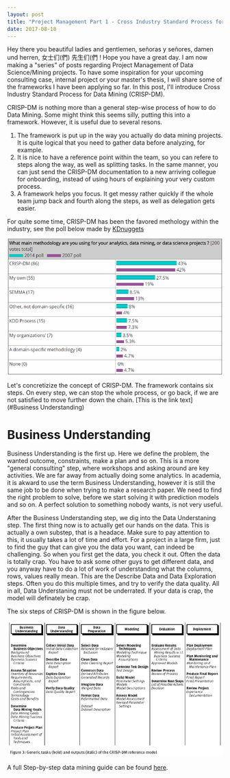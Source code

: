 ```yaml
---
layout: post
title: "Project Management Part 1 - Cross Industry Standard Process for Data Mining"
date: 2017-08-18
---
```


Hey there you beautiful ladies and gentlemen, señoras y señores, damen und herren, 女士们(們) 先生们(們 ! Hope you have a great day. I am now making a "series" of posts regarding Project Management of Data Science/Mining projects. To have some inspiration for your upcoming consulting case, internal project or your master's thesis, I will share some of the frameworks I have been applying so far. In this post, I'll introduce Cross Industry Standard Process for Data Mining (CRISP-DM). 


CRISP-DM is nothing more than a general step-wise process of how to do Data Mining. Some might think this seems silly, putting this into a framework. However, it is useful due to several resons. 
1. The framework is put up in the way you actually do data mining projects. It is quite logical that you need to gather data before analyzing, for example. 
2. It is nice to have a reference point within the team, so you can refere to steps along the way, as well as splitting tasks. In the same manner, you can just send the CRISP-DM documentation to a new arriving collegue for onboarding, instead of using hours of explaining your very custom process.
3. A framework helps you focus. It get messy rather quickly if the whole team jump back and fourth along the steps, as well as delegation gets easier.

For quite some time, CRISP-DM has been the favored methology within the industry, see the poll below made by [KDnuggets](http://www.kdnuggets.com/2014/10/crisp-dm-top-methodology-analytics-data-mining-data-science-projects.html)

![center](/figs/2017-08-19-CRISP-DM/crisp_pop.png)

Let's concretizize the concept of CRISP-DM. The framework contains six steps. On every step, we can stop the whole process, or go back, if we are not satisfied to move further down the chain. <a name="Business Understanding"></a>
[This is the link text](#Business Understanding)



# Business Understanding <a name="Business Understanding"></a>

Business Understanding is the first up. Here we define the problem, the wanted outcome, constraints, make a plan and so on. This is a more "general consulting" step, where workshops and asking around are key activities. We are far away from actually doing some analytics. In academia, it is akward to use the term Business Understanding, however it is still the same job to be done when trying to make a research paper. We need to find the right problem to solve, before we start solving it with prediction models and so on. A perfect solution to something nobody wants, is not very useful.

After the Business Understanding step, we dig into the Data Understaning step. The first thing now is to actually get our hands on the data. This is actually a own substep, that is a headace. Make sure to pay attention to this, it usually takes a lot of time and effort. For a project in a large firm, just to find the guy that can give you the data you want, can indeed be challenging. So when you first get the data, you check it out. Often the data is totally crap. You have to ask some other guys to get different data, and you anyway have to do a lot of work of understanding what the columns, rows, values really mean. This are the Describe Data and Data Exploration steps. Often you do this multiple times, and try to verify the data quality. All in all, Data Understaning must not be underrated. If your data is crap, the model will definately be crap. 


The six steps of CRISP-DM is shown in the figure below.

![center](/figs/2017-08-19-CRISP-DM/metodologia_crisp_dm1_html_52cdbecf.png)


A full Step-by-step data mining guide can be found [here](https://www.the-modeling-agency.com/crisp-dm.pdf).








